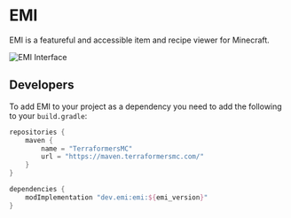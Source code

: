 # EMI

EMI is a featureful and accessible item and recipe viewer for Minecraft.

![EMI Interface](https://i.imgur.com/Ctqbzkf.png)

## Developers

To add EMI to your project as a dependency you need to add the following to your `build.gradle`:

```gradle
repositories {
	maven {
		name = "TerraformersMC"
		url = "https://maven.terraformersmc.com/"
	}
}

dependencies {
	modImplementation "dev.emi:emi:${emi_version}"
}
```
